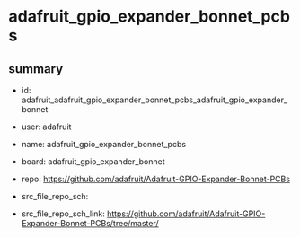 # adafruit_gpio_expander_bonnet_pcbs
 
## summary 
* id: adafruit_adafruit_gpio_expander_bonnet_pcbs_adafruit_gpio_expander_bonnet
* user: adafruit
* name: adafruit_gpio_expander_bonnet_pcbs
* board: adafruit_gpio_expander_bonnet
* repo: https://github.com/adafruit/Adafruit-GPIO-Expander-Bonnet-PCBs



* src_file_repo_sch: 
* src_file_repo_sch_link: https://github.com/adafruit/Adafruit-GPIO-Expander-Bonnet-PCBs/tree/master/




